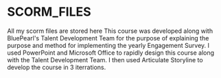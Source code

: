# SCORM_FILES
All my scorm files are stored here
This course was developed along with BluePearl's Talent Development Team for the purpose of explaining the purpose and method for implementing the yearly Engagement Survey. I used PowerPoint and Microsoft Office to rapidly design this course along with the Talent Development Team. I then used Articulate Storyline to develop the course in 3 iterrations. 
